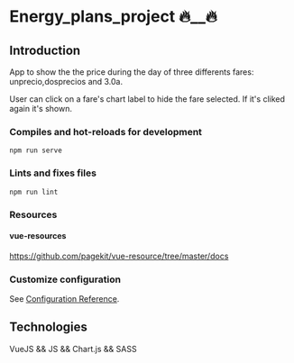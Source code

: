 # Energy_plans_project 🔥__🔥


## Introduction

App to show the the price during the day of three differents fares: unprecio,dosprecios and 3.0a.

User can click on a fare's chart label to hide the fare selected. If it's cliked again it's shown.

### Compiles and hot-reloads for development
```
npm run serve
```

### Lints and fixes files
```
npm run lint
```
### Resources

#### vue-resources
https://github.com/pagekit/vue-resource/tree/master/docs


### Customize configuration
See [Configuration Reference](https://cli.vuejs.org/config/).

## Technologies

VueJS && JS && Chart.js && SASS
